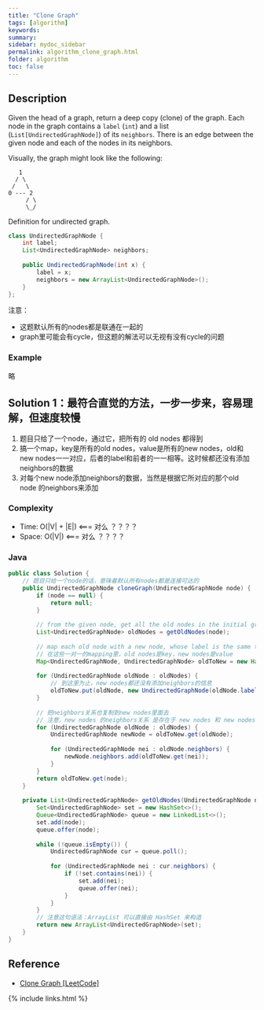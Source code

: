 ```yaml
---
title: "Clone Graph"
tags: [algorithm]
keywords:
summary:
sidebar: mydoc_sidebar
permalink: algorithm_clone_graph.html
folder: algorithm
toc: false
---
```


## Description
Given the head of a graph, return a deep copy (clone) of the graph. Each node in the graph contains a `label` (`int`) and a list (`List[UndirectedGraphNode]`) of its `neighbors`. There is an edge between the given node and each of the nodes in its neighbors.

Visually, the graph might look like the following:
```
   1
  / \
 /   \
0 --- 2
     / \
     \_/
```

Definition for undirected graph.
```java
class UndirectedGraphNode {
    int label;
    List<UndirectedGraphNode> neighbors;
    
    public UndirectedGraphNode(int x) { 
        label = x; 
        neighbors = new ArrayList<UndirectedGraphNode>(); 
    }
};
```

注意：
* 这题默认所有的nodes都是联通在一起的
* graph里可能会有cycle，但这题的解法可以无视有没有cycle的问题

### Example
略

## Solution 1：最符合直觉的方法，一步一步来，容易理解，但速度较慢
1. 题目只给了一个node，通过它，把所有的 old nodes 都得到
2. 搞一个map，key是所有的old nodes，value是所有的new nodes，old和new nodes一一对应，后者的label和前者的一一相等。这时候都还没有添加neighbors的数据
3. 对每个new node添加neighbors的数据，当然是根据它所对应的那个old node 的neighbors来添加

### Complexity
* Time: O(|V| + |E|) <=== 对么 ？？？？
* Space: O(|V|) <=== 对么 ？？？？

### Java
```java
public class Solution {
    // 题目只给一个node的话，意味着默认所有nodes都是连接可达的
    public UndirectedGraphNode cloneGraph(UndirectedGraphNode node) {
        if (node == null) {
            return null;
        }
        
        // from the given node, get all the old nodes in the initial graph
        List<UndirectedGraphNode> oldNodes = getOldNodes(node);
        
        // map each old node with a new node, whose label is the same to the old one
        // 在这些一对一的mapping里，old nodes是key，new nodes是value
        Map<UndirectedGraphNode, UndirectedGraphNode> oldToNew = new HashMap<>();
        
        for (UndirectedGraphNode oldNode : oldNodes) {
            // 到这里为止，new nodes都还没有添加neighbors的信息
            oldToNew.put(oldNode, new UndirectedGraphNode(oldNode.label));
        }
        
        // 把neighbors关系也复制到new nodes里面去
        // 注意，new nodes 的neighbors关系 是存在于 new nodes 和 new nodes 之间的
        for (UndirectedGraphNode oldNode : oldNodes) {
            UndirectedGraphNode newNode = oldToNew.get(oldNode);
            
            for (UndirectedGraphNode nei : oldNode.neighbors) {
                newNode.neighbors.add(oldToNew.get(nei));
            }
        }
        return oldToNew.get(node);
    }
    
    private List<UndirectedGraphNode> getOldNodes(UndirectedGraphNode node) {
        Set<UndirectedGraphNode> set = new HashSet<>();
        Queue<UndirectedGraphNode> queue = new LinkedList<>();
        set.add(node);
        queue.offer(node);
        
        while (!queue.isEmpty()) {
            UndirectedGraphNode cur = queue.poll();
            
            for (UndirectedGraphNode nei : cur.neighbors) {
                if (!set.contains(nei)) {
                    set.add(nei);
                    queue.offer(nei);
                }
            }
        }
        // 注意这句语法：ArrayList 可以直接由 HashSet 来构造
        return new ArrayList<UndirectedGraphNode>(set);
    }
}
```

## Reference
* [Clone Graph [LeetCode]](https://leetcode.com/problems/clone-graph/description/)

{% include links.html %}
